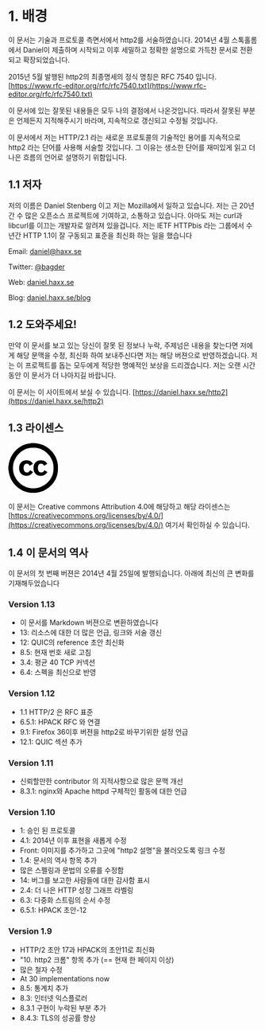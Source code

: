 # 1. 배경

이 문서는 기술과 프로토콜 측면서에서 http2를 서술하였습니다. 2014년 4월 스톡홀롬에서 Daniel이 제출하며 시작되고 이후 세밀하고 정확한 설명으로 가득찬 문서로 전환되고 확장되었습니다.

2015년 5월 발행된 http2의 최종명세의 정식 명칭은 RFC 7540 입니다. [https://www.rfc-editor.org/rfc/rfc7540.txt](https://www.rfc-editor.org/rfc/rfc7540.txt)

이 문서에 있는 잘못된 내용들은 모두 나의 결점에서 나온것입니다. 따라서 잘못된 부분은 언제든지 지적해주시기 바라며, 지속적으로 갱신되고 수정될 것입니다.

이 문서에서 저는 HTTP/2.1 라는 새로운 프로토콜의 기술적인 용어를 지속적으로 http2 라는 단어를 사용해 서술할 것입니다. 그 이유는 생소한 단어를 재미있게 읽고 더 나은 흐름의 언어로 설명하기 위함입니다.

## 1.1 저자

저의 이름은 Daniel Stenberg 이고 저는 Mozilla에서 일하고 있습니다. 저는 근 20년간 수 많은 오픈소스 프로젝트에 기여하고, 소통하고 있습니다. 아마도 저는 curl과 libcurl를 이끄는 개발자로 알려져 있을겁니다. 저는 IETF HTTPbis 라는 그룹에서 수 년간 HTTP 1.1이 잘 구동되고 표준을 최신화 하는 일을 했습니다

Email: daniel@haxx.se

Twitter: [@bagder](https://twitter.com/bagder)

Web: [daniel.haxx.se](https://daniel.haxx.se/)

Blog: [daniel.haxx.se/blog](https://daniel.haxx.se/blog/)

## 1.2 도와주세요!

만약 이 문서를 보고 있는 당신이 잘못 된 정보나 누락, 주제넘은 내용을 찾는다면 저에게 해당 문맥을 수정, 최신화 하여 보내주신다면 저는 해당 버젼으로 반영하겠습니다. 저는 이 프로젝트를 돕는 모두에게 적당한 명예적인 보상을 드리겠습니다. 저는 오랜 시간동안 이 문서가 더 나아지길 바랍니다.

이 문서는 이 사이트에서 보실 수 있습니다. [https://daniel.haxx.se/http2](https://daniel.haxx.se/http2)

## 1.3 라이센스

![](https://raw.githubusercontent.com/bagder/http2-explained/master/images/creative-commons.png)

이 문서는 Creative commons Attribution 4.0에 해당하고 해당 라이센스는 [https://creativecommons.org/licenses/by/4.0/](https://creativecommons.org/licenses/by/4.0/) 여기서 확인하실 수 있습니다.

## 1.4 이 문서의 역사

이 문서의 첫 번째 버젼은 2014년 4월 25일에 발행되습니다. 아래에 최신의 큰 변화를 기재해두었습니다

### Version 1.13

* 이 문서를 Markdown 버젼으로 변환하였습니다
* 13: 리소스에 대한 더 많은 언급, 링크와 서술 갱신
* 12: QUIC의 reference 초안 최신화
* 8.5: 현재 번호 새로 고침
* 3.4: 평균 40 TCP 커넥션
* 6.4: 스펙을 최신으로 반영

### Version 1.12

* 1.1 HTTP/2 은 RFC 표준
* 6.5.1: HPACK RFC 와 연결
* 9.1: Firefox 36이후 버젼을 http2로 바꾸기위한 설정 언급
* 12.1: QUIC 섹션 추가 

### Version 1.11

* 신뢰할만한 contributor 의 지적사항으로 많은 문맥 개선
* 8.3.1: nginx와 Apache httpd 구체적인 활동에 대한 언급

### Version 1.10

* 1: 승인 된 프로토콜
* 4.1: 2014년 이후 표현을 새롭게 수정
* Front: 이미지를 추가하고 그곳에 "http2 설명"을 불러오도록 링크 수정
* 1.4: 문서의 역사 항목 추가
* 많은 스펠링과 문법의 오류를 수정함
* 14: 버그를 보고한 사람들에 대한 감사함 표시
* 2.4: 더 나은 HTTP 성장 그래프 라벨링
* 6.3: 다중화 스트림의 순서 수정
* 6.5.1: HPACK 초안-12 

### Version 1.9

* HTTP/2 초안 17과 HPACK의 초안11로 최신화
* "10. http2 크롬" 항목 추가 \(== 현재 한 페이지 이상\)
* 많은 철자 수정
* At 30 implementations now
* 8.5: 통계치 추가
* 8.3: 인터넷 익스플로러
* 8.3.1 구현이 누락된 부분 추가 
* 8.4.3: TLS의 성공률 향상

